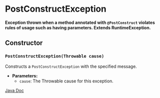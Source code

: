 # PostConstructException

**Exception thrown when a method annotated with `@PostConstruct` violates rules of usage such as having parameters. Extends RuntimeException.**

## Constructor

### `PostConstructException(Throwable cause)`

Constructs a `PostConstructException` with the specified message.

- **Parameters:**
    - `cause`: The Throwable cause for this exception.
  
[Java Doc](https://yevgendemotestorganization.github.io/bring-core-javadoc/com/bobocode/bring/core/exception/PostConstructException.html)